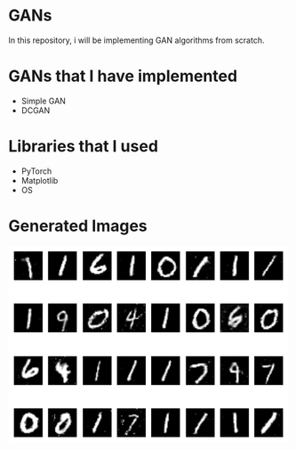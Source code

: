 # GANs
In this repository, i will be implementing GAN algorithms from scratch.

# GANs that I have implemented
- Simple GAN
- DCGAN

# Libraries that I used
- PyTorch
- Matplotlib
- OS

# Generated Images
<img src = 'Images/mn.png' alt = 'Fake Images'>
